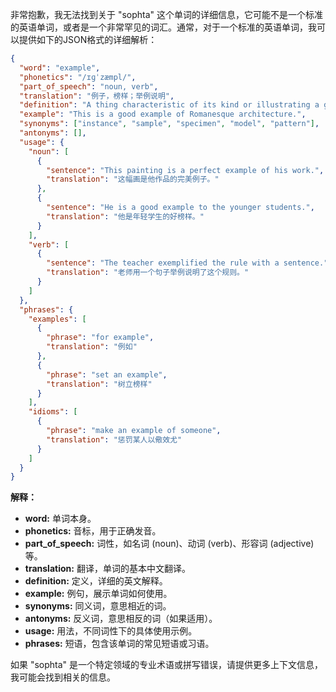 非常抱歉，我无法找到关于 "sophta" 这个单词的详细信息，它可能不是一个标准的英语单词，或者是一个非常罕见的词汇。通常，对于一个标准的英语单词，我可以提供如下的JSON格式的详细解析：

```json
{
  "word": "example",
  "phonetics": "/ɪɡˈzæmpl/",
  "part_of_speech": "noun, verb",
  "translation": "例子，榜样；举例说明",
  "definition": "A thing characteristic of its kind or illustrating a general rule.",
  "example": "This is a good example of Romanesque architecture.",
  "synonyms": ["instance", "sample", "specimen", "model", "pattern"],
  "antonyms": [],
  "usage": {
    "noun": [
      {
        "sentence": "This painting is a perfect example of his work.",
        "translation": "这幅画是他作品的完美例子。"
      },
      {
        "sentence": "He is a good example to the younger students.",
        "translation": "他是年轻学生的好榜样。"
      }
    ],
    "verb": [
      {
        "sentence": "The teacher exemplified the rule with a sentence.",
        "translation": "老师用一个句子举例说明了这个规则。"
      }
    ]
  },
  "phrases": {
    "examples": [
      {
        "phrase": "for example",
        "translation": "例如"
      },
      {
        "phrase": "set an example",
        "translation": "树立榜样"
      }
    ],
    "idioms": [
      {
        "phrase": "make an example of someone",
        "translation": "惩罚某人以儆效尤"
      }
    ]
  }
}
```

**解释：**

*   **word:** 单词本身。
*   **phonetics:** 音标，用于正确发音。
*   **part\_of\_speech:** 词性，如名词 (noun)、动词 (verb)、形容词 (adjective) 等。
*   **translation:** 翻译，单词的基本中文翻译。
*   **definition:** 定义，详细的英文解释。
*   **example:** 例句，展示单词如何使用。
*   **synonyms:** 同义词，意思相近的词。
*   **antonyms:** 反义词，意思相反的词（如果适用）。
*   **usage:** 用法，不同词性下的具体使用示例。
*   **phrases:** 短语，包含该单词的常见短语或习语。

如果 "sophta" 是一个特定领域的专业术语或拼写错误，请提供更多上下文信息，我可能会找到相关的信息。
 